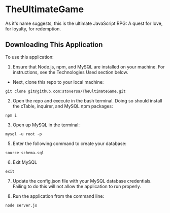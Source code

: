 # TheUltimateGame
As it's name suggests, this is the ultimate JavaScript RPG: A quest for love, for loyalty, for redemption. 

## Downloading This Application
To use this application:

1. Ensure that Node.js, npm, and MySQL are installed on your machine. For instructions, see the Technologies Used section below.
- Next, clone this repo to your local machine:
```
git clone git@github.com:stoversa/TheUltimateGame.git
```
2. Open the repo and execute in the bash terminal. Doing so should install the cTable, inquirer, and MySQL npm packages:
```
npm i
```

3. Open up MySQL in the terminal:
```
mysql -u root -p
```

5. Enter the following command to create your database:
```
source schema.sql
```

6. Exit MySQL
```
exit
```

7. Update the config.json file with your MySQL database credentials. Failing to do this will not allow the application to run properly.

8. Run the application from the command line:
```
node server.js
```